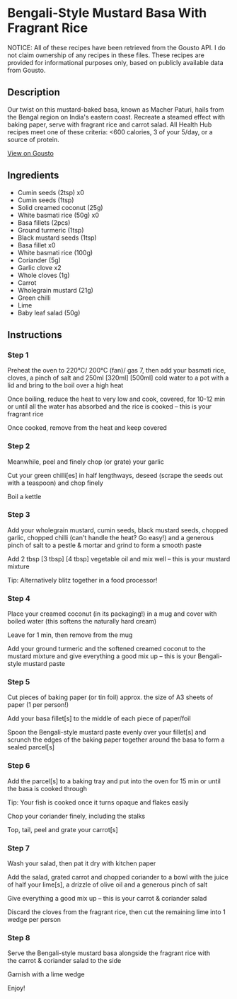 # Bengali-Style Mustard Basa With Fragrant Rice

NOTICE: All of these recipes have been retrieved from the Gousto API. I do not claim ownership of any recipes in these files. These recipes are provided for informational purposes only, based on publicly available data from Gousto.

## Description

Our twist on this mustard-baked basa, known as Macher Paturi, hails from the Bengal region on India's eastern coast. Recreate a steamed effect with baking paper, serve with fragrant rice and carrot salad. All Health Hub recipes meet one of these criteria: <600 calories, 3 of your 5/day, or a source of protein.

[View on Gousto](https://www.gousto.co.uk/recipes/cookbook/bengali-mustard-fish-with-fragrant-rice)

## Ingredients

- Cumin seeds (2tsp) x0
- Cumin seeds (1tsp)
- Solid creamed coconut (25g)
- White basmati rice (50g) x0
- Basa fillets (2pcs)
- Ground turmeric (1tsp)
- Black mustard seeds (1tsp)
- Basa fillet x0
- White basmati rice (100g)
- Coriander (5g)
- Garlic clove x2
- Whole cloves (1g)
- Carrot
- Wholegrain mustard (21g)
- Green chilli
- Lime
- Baby leaf salad (50g)

## Instructions


### Step 1

Preheat the oven to 220°C/ 200°C (fan)/ gas 7, then add your basmati rice, cloves, a pinch of salt and 250ml <span class="text-purple">[320ml]</span><span class="text-danger"> [500ml]</span> cold water to a pot with a lid and bring to the boil over a high heat

Once boiling, reduce the heat to very low and cook, covered, for 10-12 min or until all the water has absorbed and the rice is cooked – this is your fragrant rice

Once cooked, remove from the heat and keep covered


### Step 2

Meanwhile, peel and finely chop (or grate) your garlic

Cut your green chilli[es] in half lengthways, deseed (scrape the seeds out with a teaspoon) and chop finely

Boil a kettle


### Step 3

Add your wholegrain mustard, cumin seeds, black mustard seeds, chopped garlic, chopped chilli (can't handle the heat? Go easy!) and a generous pinch of salt to a pestle & mortar and grind to form a smooth paste

Add 2 tbsp <span class="text-purple">[3 tbsp] </span><span class="text-danger">[4 tbsp]</span> vegetable oil and mix well – this is your mustard mixture

Tip: Alternatively blitz together in a food processor!


### Step 4

Place your creamed coconut (in its packaging!) in a mug and cover with boiled water (this softens the naturally hard cream)

Leave for 1 min, then remove from the mug

Add your ground turmeric and the softened creamed coconut to the mustard mixture and give everything a good mix up – this is your Bengali-style mustard paste


### Step 5

Cut pieces of baking paper (or tin foil) approx. the size of A3 sheets of paper (1 per person!)

Add your basa fillet[s] to the middle of each piece of paper/foil

Spoon the Bengali-style mustard paste evenly over your fillet[s] and scrunch the edges of the baking paper together around the basa to form a sealed parcel[s]


### Step 6

Add the parcel[s] to a baking tray and put into the oven for 15 min or until the basa is cooked through

Tip: Your fish is cooked once it turns opaque and flakes easily

Chop your coriander finely, including the stalks

Top, tail, peel and grate your carrot[s]


### Step 7

Wash your salad, then pat it dry with kitchen paper

Add the salad, grated carrot and chopped coriander to a bowl with the juice of half your lime[s], a drizzle of olive oil and a generous pinch of salt

Give everything a good mix up – this is your carrot & coriander salad

Discard the cloves from the fragrant rice, then cut the remaining lime into 1 wedge per person

### Step 8

Serve the Bengali-style mustard basa alongside the fragrant rice with the carrot & coriander salad to the side

Garnish with a lime wedge

Enjoy!

